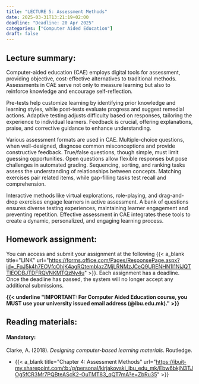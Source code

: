 ```yaml
---
title: "LECTURE 5: Assessment Methods"
date: 2025-03-31T13:21:19+02:00
deadline: "Deadline: 20 Apr 2025"
categories: ["Computer Aided Education"]
draft: false
---
```


## Lecture summary:

Computer-aided education (CAE) employs digital tools for assessment, providing objective, cost-effective alternatives to traditional methods. Assessments in CAE serve not only to measure learning but also to reinforce knowledge and encourage self-reflection. 

Pre-tests help customize learning by identifying prior knowledge and learning styles, while post-tests evaluate progress and suggest remedial actions. Adaptive testing adjusts difficulty based on responses, tailoring the experience to individual learners. Feedback is crucial, offering explanations, praise, and corrective guidance to enhance understanding.

Various assessment formats are used in CAE. Multiple-choice questions, when well-designed, diagnose common misconceptions and provide constructive feedback. True/false questions, though simple, must limit guessing opportunities. Open questions allow flexible responses but pose challenges in automated grading. Sequencing, sorting, and ranking tasks assess the understanding of relationships between concepts. Matching exercises pair related items, while gap-filling tasks test recall and comprehension.

Interactive methods like virtual explorations, role-playing, and drag-and-drop exercises engage learners in active assessment. A bank of questions ensures diverse testing experiences, maintaining learner engagement and preventing repetition. Effective assessment in CAE integrates these tools to create a dynamic, personalized, and engaging learning process.

## Homework assignment:

You can access and submit your assignment at the following {{< a_blank title="LINK" url="https://forms.office.com/Pages/ResponsePage.aspx?id=_FqJ5k4h7EOVfcOhjK4agRQtemblazZMjLRNMzJCeQ9URENHN1I1NjJQTTlEODBJTDFRQVNKMTQzNy4u" >}}. Each assignment has a deadline. Once the deadline has passed, the system will no longer accept any additional submissions.

**{{< underline "IMPORTANT: For Computer Aided Education course, you MUST use your university issued email address (@ibu.edu.mk)." >}}**

## Reading materials:

#### Mandatory:

Clarke, A. (2018). *Designing computer-based learning materials*. Routledge.

* {{< a_blank title="Chapter 4: Assessment Methods" url="https://ibuit-my.sharepoint.com/:b:/g/personal/kirjakovski_ibu_edu_mk/Ebw6bkjN3TJOg5fCR3Mr7PQBteAScK2-OuTMT83_qQT7mA?e=ZbRu35" >}}
